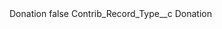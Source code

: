 <?xml version="1.0" encoding="UTF-8"?>
<CustomMetadata xmlns="http://soap.sforce.com/2006/04/metadata" xmlns:xsi="http://www.w3.org/2001/XMLSchema-instance" xmlns:xsd="http://www.w3.org/2001/XMLSchema">
    <label>Donation</label>
    <protected>false</protected>
    <values>
        <field>Contrib_Record_Type__c</field>
        <value xsi:type="xsd:string">Donation</value>
    </values>
</CustomMetadata>
